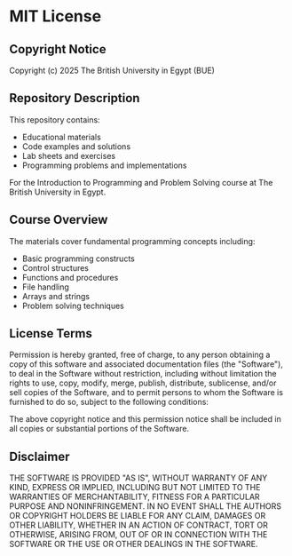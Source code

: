 # MIT License

## Copyright Notice

Copyright (c) 2025 The British University in Egypt (BUE)

## Repository Description

This repository contains:

- Educational materials
- Code examples and solutions
- Lab sheets and exercises
- Programming problems and implementations

For the Introduction to Programming and Problem Solving course at The British University in Egypt.

## Course Overview

The materials cover fundamental programming concepts including:

- Basic programming constructs
- Control structures
- Functions and procedures
- File handling
- Arrays and strings
- Problem solving techniques

## License Terms

Permission is hereby granted, free of charge, to any person obtaining a copy
of this software and associated documentation files (the "Software"), to deal
in the Software without restriction, including without limitation the rights
to use, copy, modify, merge, publish, distribute, sublicense, and/or sell
copies of the Software, and to permit persons to whom the Software is
furnished to do so, subject to the following conditions:

The above copyright notice and this permission notice shall be included in all
copies or substantial portions of the Software.

## Disclaimer

THE SOFTWARE IS PROVIDED "AS IS", WITHOUT WARRANTY OF ANY KIND, EXPRESS OR
IMPLIED, INCLUDING BUT NOT LIMITED TO THE WARRANTIES OF MERCHANTABILITY,
FITNESS FOR A PARTICULAR PURPOSE AND NONINFRINGEMENT. IN NO EVENT SHALL THE
AUTHORS OR COPYRIGHT HOLDERS BE LIABLE FOR ANY CLAIM, DAMAGES OR OTHER
LIABILITY, WHETHER IN AN ACTION OF CONTRACT, TORT OR OTHERWISE, ARISING FROM,
OUT OF OR IN CONNECTION WITH THE SOFTWARE OR THE USE OR OTHER DEALINGS IN THE
SOFTWARE.
